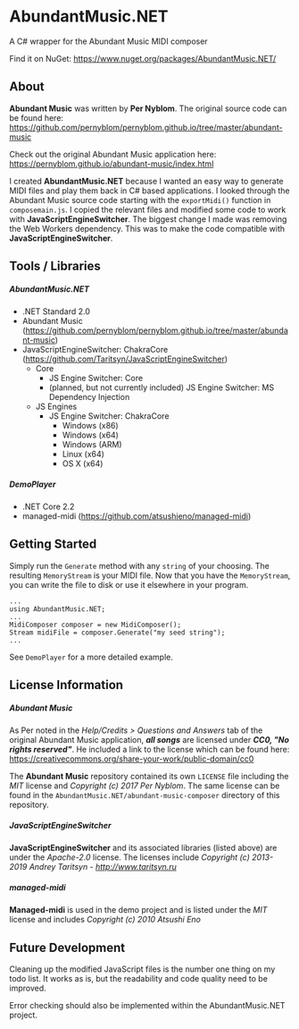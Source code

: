 # AbundantMusic.NET
A C# wrapper for the Abundant Music MIDI composer

Find it on NuGet: https://www.nuget.org/packages/AbundantMusic.NET/

## About

**Abundant Music** was written by **Per Nyblom**. The original source code can be found here: https://github.com/pernyblom/pernyblom.github.io/tree/master/abundant-music

Check out the original Abundant Music application here: https://pernyblom.github.io/abundant-music/index.html

I created **AbundantMusic.NET** because I wanted an easy way to generate MIDI files and play them back in C# based applications. I looked through the Abundant Music source code starting with the `exportMidi()` function in `composemain.js`. I copied the relevant files and modified some code to work with **JavaScriptEngineSwitcher**. The biggest change I made was removing the Web Workers dependency. This was to make the code compatible with **JavaScriptEngineSwitcher**. 

## Tools / Libraries

##### AbundantMusic.NET

* .NET Standard 2.0
* Abundant Music (https://github.com/pernyblom/pernyblom.github.io/tree/master/abundant-music)
* JavaScriptEngineSwitcher: ChakraCore (https://github.com/Taritsyn/JavaScriptEngineSwitcher)
    * Core
        * JS Engine Switcher: Core
        * (planned, but not currently included) JS Engine Switcher: MS Dependency Injection
    * JS Engines
        * JS Engine Switcher: ChakraCore
            * Windows (x86)
            * Windows (x64)
            * Windows (ARM)
            * Linux (x64)
            * OS X (x64) 

##### DemoPlayer

* .NET Core 2.2
* managed-midi (https://github.com/atsushieno/managed-midi)

## Getting Started

Simply run the `Generate` method with any `string` of your choosing. The resulting `MemoryStream` is your MIDI file. Now that you have the `MemoryStream`, you can write the file to disk or use it elsewhere in your program.

```
...
using AbundantMusic.NET;
...
MidiComposer composer = new MidiComposer();
Stream midiFile = composer.Generate("my seed string");
...
```

See `DemoPlayer` for a more detailed example.

## License Information

##### Abundant Music

As Per noted in the *Help/Credits > Questions and Answers* tab of the original Abundant Music application, **_all songs_** are licensed under **_CC0, "No rights reserved"_**. He included a link to the license which can be found here: https://creativecommons.org/share-your-work/public-domain/cc0

The **Abundant Music** repository contained its own `LICENSE` file including the *MIT* license and *Copyright (c) 2017 Per Nyblom*. The same license can be found in the `AbundantMusic.NET/abundant-music-composer` directory of this repository. 

##### JavaScriptEngineSwitcher

**JavaScriptEngineSwitcher** and its associated libraries (listed above) are under the *Apache-2.0* license. The licenses include *Copyright (c) 2013-2019 Andrey Taritsyn - http://www.taritsyn.ru*

##### managed-midi

**Managed-midi** is used in the demo project and is listed under the *MIT* license and includes *Copyright (c) 2010 Atsushi Eno* 

## Future Development

Cleaning up the modified JavaScript files is the number one thing on my todo list. It works as is, but the readability and code quality need to be improved. 

Error checking should also be implemented within the AbundantMusic.NET project.
